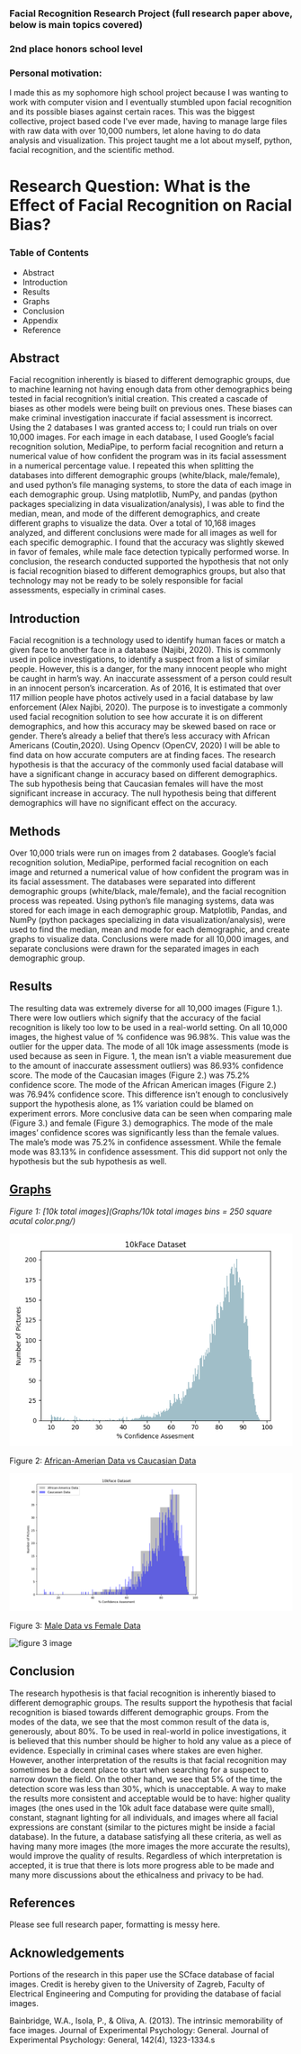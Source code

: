 ### Facial Recognition Research Project (full research paper above, below is main topics covered)
### 2nd place honors school level

### Personal motivation:
I made this as my sophomore high school project because I was wanting to work with computer vision and I eventually stumbled upon facial recognition and its possible biases against certain races. 
This was the biggest collective, project based code I've ever made, having to manage large files with raw data with over 10,000 numbers, let alone having to do data analysis and visualization. This project taught me a lot about myself, python, facial recognition, and the scientific method.
# Research Question: What is the Effect of Facial Recognition on Racial Bias?

### Table of Contents

- Abstract
- Introduction 
- Results
- Graphs 
- Conclusion 
- Appendix
- Reference 


## Abstract

Facial recognition inherently is biased to different demographic groups, due to machine learning not having enough data from other demographics being tested in facial recognition’s initial creation. This created a cascade of biases as other models were being built on previous ones. These biases can make criminal investigation inaccurate if facial assessment is incorrect.
Using the 2 databases I was granted access to; I could run trials on over 10,000 images. For each image in each database, I used Google’s facial recognition solution, MediaPipe, to perform facial recognition and return a numerical value of how confident the program was in its facial assessment in a numerical percentage value. I repeated this when splitting the databases into different demographic groups (white/black, male/female), and used python’s file managing systems, to store the data of each image in each demographic group.
Using matplotlib, NumPy, and pandas (python packages specializing in data visualization/analysis), I was able to find the median, mean, and mode of the different demographics, and create different graphs to visualize the data. 
Over a total of 10,168 images analyzed, and different conclusions were made for all images as well for each specific demographic. I found that the accuracy was slightly skewed in favor of females, while male face detection typically performed worse. 
In conclusion, the research conducted supported the hypothesis that not only is facial recognition biased to different demographics groups, but also that technology may not be ready to be solely responsible for facial assessments, especially in criminal cases. 


## Introduction

  Facial recognition is a technology used to identify human faces or match a given face to another face in a database (Najibi, 2020). This is commonly used in police investigations, to identify a suspect from a list of similar people. However, this is a danger, for the many innocent people who might be caught in harm’s way. An inaccurate assessment of a person could result in an innocent person’s incarceration. As of 2016, It is estimated that over 117 million people have photos actively used in a facial database by law enforcement (Alex Najibi, 2020). The purpose is to investigate a commonly used facial recognition solution to see how accurate it is on different demographics, and how this accuracy may be skewed based on race or gender. There’s already a belief that there’s less accuracy with African Americans (Coutin,2020). Using Opencv (OpenCV, 2020) I will be able to find data on how accurate computers are at finding faces. The research hypothesis is that the accuracy of the commonly used facial database will have a significant change in accuracy based on different demographics. The sub hypothesis being that Caucasian females will have the most significant increase in accuracy. The null hypothesis being that different demographics will have no significant effect on the accuracy.

## Methods

Over 10,000 trials were run on images from 2 databases.  Google’s facial recognition solution, MediaPipe, performed facial recognition on each image and returned a numerical value of how confident the program was in its facial assessment. The databases were separated into different demographic groups (white/black, male/female), and the facial recognition process was repeated. Using python’s file managing systems, data was stored for each image in each demographic group. Matplotlib, Pandas, and NumPy (python packages specializing in data visualization/analysis), were used to find the median, mean and mode for each demographic, and create graphs to visualize data. Conclusions were made for all 10,000 images, and separate conclusions were drawn for the separated images in each demographic group. 

## Results

The resulting data was extremely diverse for all 10,000 images (Figure 1.). There were low outliers which signify that the accuracy of the facial recognition is likely too low to be used in a real-world setting. On all 10,000 images, the highest value of % confidence was 96.98%. This value was the outlier for the upper data. The mode of all 10k image assessments (mode is used because as seen in Figure. 1, the mean isn’t a viable measurement due to the amount of inaccurate assessment outliers) was 86.93% confidence score. The mode of the Caucasian images (Figure 2.) was 75.2% confidence score. The mode of the African American images (Figure 2.) was 76.94% confidence score. This difference isn’t enough to conclusively support the hypothesis alone, as 1% variation could be blamed on experiment errors. More conclusive data can be seen when comparing male (Figure 3.) and female (Figure 3.) demographics. The mode of the male images’ confidence scores was significantly less than the female values. The male’s mode was 75.2% in confidence assessment. While the female mode was 83.13% in confidence assessment. This did support not only the hypothesis but the sub hypothesis as well.

## [Graphs](Graphs/)



*Figure 1: [10k total images](Graphs/10k total images bins = 250 square acutal color.png/)*


![figure 1 image](https://github.com/Noah6544/Facial_Recognition_Research_Project/blob/main/Graphs/10k%20total%20images%20bins%20=%20250%20square%20acutal%20color.png?raw=true)


Figure 2: [African-Amerian Data vs Caucasian Data](Graphs/)

![figure 2 image](https://github.com/Noah6544/Facial_Recognition_Research_Project/blob/main/Graphs/african%20american%20vs%20white%20data.png?raw=true)


Figure 3: [Male Data vs Female Data](Graphs/)

![figure 3 image](https://user-images.githubusercontent.com/56573280/159721323-4191c708-2ce2-41ac-ba4d-09adc1d36ba0.png)

## Conclusion

The research hypothesis is that facial recognition is inherently biased to different demographic groups. The results support the hypothesis that facial recognition is biased towards different demographic groups. From the modes of the data, we see that the most common result of the data is, generously, about 80%. To be used in real-world in police investigations, it is believed that this number should be higher to hold any value as a piece of evidence. Especially in criminal cases where stakes are even higher. However, another interpretation of the results is that facial recognition may sometimes be a decent place to start when searching for a suspect to narrow down the field. On the other hand, we see that 5% of the time, the detection score was less than 30%, which is unacceptable. A way to make the results more consistent and acceptable would be to have: higher quality images (the ones used in the 10k adult face database were quite small), constant, stagnant lighting for all individuals, and images where all facial expressions are constant (similar to the pictures might be inside a facial database). In the future, a database satisfying all these criteria, as well as having many more images (the more images the more accurate the results), would improve the quality of results. Regardless of which interpretation is accepted, it is true that there is lots more progress able to be made and many more discussions about the ethicalness and privacy to be had.

## References
Please see full research paper, formatting is messy here.

## Acknowledgements
Portions of the research in this paper use the SCface database of facial images. Credit is hereby given to the University of Zagreb, Faculty of Electrical Engineering and Computing for providing the database of facial images.

Bainbridge, W.A., Isola, P., & Oliva, A. (2013). The intrinsic memorability of face images. Journal of Experimental Psychology: General. Journal of Experimental Psychology: General, 142(4), 1323-1334.s


